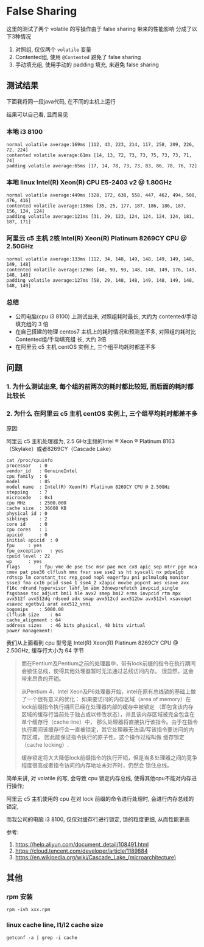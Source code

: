 # False Sharing

这里的测试了两个 volatile 的写操作由于 false sharing 带来的性能影响
分成了以下3种情况

1. 对照组, 仅仅两个 `volatile` 变量
2. Contented组, 使用 `@Contented` 避免了 false sharing
3. 手动填充组, 使用手动的 padding 填充, 来避免 false sharing

## 测试结果

下面我将同一段java代码, 在不同的主机上运行

结果可以自己看, 显而易见

### 本地 i3 8100

```
normal volatile average:169ms [112, 43, 223, 214, 117, 258, 209, 226, 72, 224]
contented volatile average:61ms [14, 13, 72, 73, 73, 75, 73, 73, 71, 74]
padding volatile average:65ms [17, 14, 78, 73, 73, 83, 86, 78, 76, 72]
```

### 本地 linux Intel(R) Xeon(R) CPU E5-2403 v2 @ 1.80GHz

```
normal volatile average:449ms [328, 172, 638, 558, 447, 462, 494, 508, 476, 416]
contented volatile average:138ms [35, 25, 177, 187, 186, 186, 187, 156, 124, 124]
padding volatile average:121ms [31, 29, 123, 124, 124, 124, 124, 181, 187, 171]
```

### 阿里云 c5 主机 2核 Intel(R) Xeon(R) Platinum 8269CY CPU @ 2.50GHz

```
normal volatile average:133ms [112, 34, 148, 149, 148, 149, 149, 148, 149, 148]
contented volatile average:129ms [40, 93, 93, 148, 148, 149, 176, 149, 148, 148]
padding volatile average:127ms [58, 29, 148, 148, 149, 148, 149, 148, 148, 149]
```

### 总结

- 公司电脑(cpu i3 8100) 上测试出来, 对照组耗时最长, 大约为 contented/手动填充组的 3 倍
- 在自己搭建的物理 centos7 主机上的耗时情况和预测差不多, 对照组的耗时比 Contented组/手动填充组 长, 大约 3倍
- 在阿里云 c5 主机 centOS 实例上, 三个组平均耗时都差不多

## 问题

### 1. 为什么测试出来, 每个组的前两次的耗时都比较短, 而后面的耗时都比较长



### 2. 为什么 在阿里云 c5 主机 centOS 实例上, 三个组平均耗时都差不多

原因:

阿里云 c5 主机处理器为, 2.5 GHz主频的Intel ® Xeon ® Platinum 8163（Skylake）或者8269CY（Cascade Lake）

```
cat /proc/cpuinfo
processor	: 0
vendor_id	: GenuineIntel
cpu family	: 6
model		: 85
model name	: Intel(R) Xeon(R) Platinum 8269CY CPU @ 2.50GHz
stepping	: 7
microcode	: 0x1
cpu MHz		: 2500.000
cache size	: 36608 KB
physical id	: 0
siblings	: 2
core id		: 0
cpu cores	: 1
apicid		: 0
initial apicid	: 0
fpu		: yes
fpu_exception	: yes
cpuid level	: 22
wp		: yes
flags		: fpu vme de pse tsc msr pae mce cx8 apic sep mtrr pge mca cmov pat pse36 clflush mmx fxsr sse sse2 ss ht syscall nx pdpe1gb rdtscp lm constant_tsc rep_good nopl eagerfpu pni pclmulqdq monitor ssse3 fma cx16 pcid sse4_1 sse4_2 x2apic movbe popcnt aes xsave avx f16c rdrand hypervisor lahf_lm abm 3dnowprefetch invpcid_single fsgsbase tsc_adjust bmi1 hle avx2 smep bmi2 erms invpcid rtm mpx avx512f avx512dq rdseed adx smap avx512cd avx512bw avx512vl xsaveopt xsavec xgetbv1 arat avx512_vnni
bogomips	: 5000.00
clflush size	: 64
cache_alignment	: 64
address sizes	: 46 bits physical, 48 bits virtual
power management:
```

我们从上面看到 cpu 型号是 Intel(R) Xeon(R) Platinum 8269CY CPU @ 2.50GHz, 缓存行大小为 64 字节

> 而在Pentium及Pentium之前的处理器中，带有lock前缀的指令在执行期间会锁住总线，使得其他处理器暂时无法通过总线访问内存。
很显然，这会带来昂贵的开销。
> 
> 从Pentium 4，Intel Xeon及P6处理器开始，intel在原有总线锁的基础上做了一个很有意义的优化：
如果要访问的内存区域（area of memory）在lock前缀指令执行期间已经在处理器内部的缓存中被锁定
（即包含该内存区域的缓存行当前处于独占或以修改状态），并且该内存区域被完全包含在单个缓存行（cache line）中，
那么处理器将直接执行该指令。由于在指令执行期间该缓存行会一直被锁定，其它处理器无法读/写该指令要访问的内存区域，
因此能保证指令执行的原子性。这个操作过程叫做 缓存锁定（cache locking）.
> 
> 缓存锁定将大大降低lock前缀指令的执行开销，但是当多处理器之间的竞争程度很高或者指令访问的内存地址未对齐时，仍然会 锁住总线。

简单来讲, 对 volatile 的写, 会导致 cpu 锁定内存总线, 使得其他cpu不能对内存进行操作;

阿里云 c5 主机使用的 cpu 在对 lock 前缀的命令进行处理时, 会进行内存总线的锁定, 

而我公司的电脑 i3 8100, 仅仅对缓存行进行锁定, 锁的粒度更细, 从而性能更高


参考:

1. https://help.aliyun.com/document_detail/108491.html
2. https://cloud.tencent.com/developer/article/1189884
3. https://en.wikipedia.org/wiki/Cascade_Lake_(microarchitecture)

## 其他

### rpm 安装

```
rpm -ivh xxx.rpm
```

### linux cache line, l1/l2 cache size

```
getconf -a | grep -i cache
```